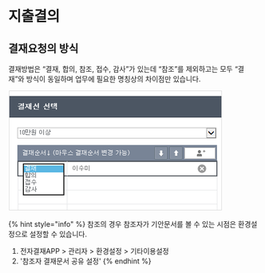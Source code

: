 # 지출결의

## 결재요청의 방식 <a id="1"></a>

결재방법은 “결재, 합의, 참조, 접수, 감사”가 있는데 “참조”를 제외하고는 모두 “결재”와 방식이 동일하며 업무에 필요한 명칭상의 차이점만 있습니다.

![](../.gitbook/assets/undefined%20%282%29.png)

{% hint style="info" %}
참조의 경우 참조자가 기안문서를 볼 수 있는 시점은 환경설정으로 설정할 수 있습니다.

1. 전자결재APP &gt; 관리자 &gt; 환경설정 &gt; 기타이용설정
2. '참조자 결재문서 공유 설정'
{% endhint %}




